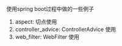 使用spring boot过程中做的一些例子
1. aspect: 切点使用
2. controller_advice: ControllerAdvice 使用
3. web_filter: WebFilter 使用

